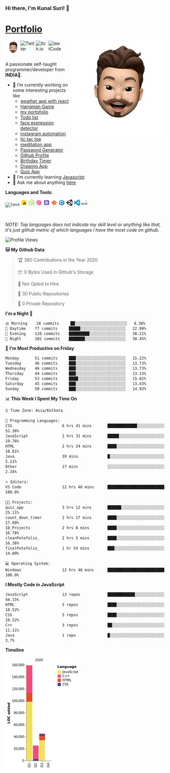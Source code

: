 <!--
**surikunal/surikunal** is a ✨ _special_ ✨ repository because its `README.md` (this file) appears on your GitHub profile.


Here are some ideas to get you started:

- 🔭 I’m currently working on ...
- 🌱 I’m currently learning ...
- 👯 I’m looking to collaborate on ...
- 🤔 I’m looking for help with ...
- 💬 Ask me about ...
- 📫 How to reach me: ...
- 😄 Pronouns: ...
- ⚡ Fun fact: ...
-->
### Hi there, I'm Kunal Suri! 👋
# [Portfolio](https://surikunal.github.io/Portfolio/)

<img align="right" width="300px" src="https://github.com/surikunal/surikunal/blob/master/ba602813-0d23-4a78-9f44-469d439282d8.webp">

<a href="https://surikunal.github.io/Portfolio/">
  <img align="left" alt="website" width="48px" src="https://github.com/surikunal/surikunal/blob/master/ba602813-0d23-4a78-9f44-469d439282d8.webp" />
</a>
<a href="https://twitter.com/kunalSu43374790">
  <img align="left" alt="Twitter" width="48px" src="https://pngimg.com/uploads/twitter/twitter_PNG3.png" />
</a>
<a href="https://www.instagram.com/kunalsuri__/?hl=en">
  <img align="left" alt="itch.io" width="40px" src="https://pluspng.com/img-png/instagram-png-instagram-png-logo-1455.png" />
</a>
<a href="https://leetcode.com/surikunal28/">
  <img align="left" alt="leetCode" width="40px" src="https://encrypted-tbn0.gstatic.com/images?q=tbn%3AANd9GcR2KJ34dO3Vp7rp1UHEo4eO8VAFNoHKLI9mrw&usqp=CAU" />
</a>

<br />
<br />
<br />

<p> A passionate self-taught programmer/developer from <b>INDIA</b>💖. </p>
 
- 🔭 I’m currently working on some interesting projects like 
   - [weather app with react](https://angry-sammet-46b95e.netlify.app/)
   - [Hangman Game](https://surikunal.github.io/Hangman_Game_Javascript/)
   - [my portofolio](https://surikunal.github.io/Portofolio/)
   - [Todo list](https://surikunal.github.io/todo_list/) 
   - [face expression detector](https://surikunal.github.io/face_detector_api/)
   - [instagram automation](https://github.com/surikunal/instagram-automation)
   - [tic tac toe](https://surikunal.github.io/Tic_Tac_Toe/)
   - [meditation app](https://surikunal.github.io/meditation-app/)
   - [Password Generator](https://surikunal.github.io/password_generator/)
   - [Github Profile](https://surikunal.github.io/Github-Profile/)
   - [Birthday Timer](https://surikunal.github.io/Birthday-Timer/)
   - [Drawing App](https://surikunal.github.io/drawing-app/)
   - [Quiz App](https://surikunal.github.io/quiz-app/)
- 🌱 I’m currently learning [Javascript](https://www.freecodecamp.org/learn/)
- 💬 Ask me about anything [here](https://github.com/surikunal/surikunal/issues)

**Languages and Tools:**

<code><img height="20" src="https://encrypted-tbn0.gstatic.com/images?q=tbn%3AANd9GcQuGQPhcXzjhpoYEY0EYU_UUNB0tBdC7A_Anw&usqp=CAU" title="Java"></code>
<code><img height="20" src="https://raw.githubusercontent.com/smrnjeet222/smrnjeet222/master/assets/javascript.png" title="Javascript"></code>
<code><img height="20" src="https://raw.githubusercontent.com/smrnjeet222/smrnjeet222/master/assets/nodejs.png" title="Nodejs"></code>
<code><img height="20" src="https://raw.githubusercontent.com/smrnjeet222/smrnjeet222/master/assets/sass.png" title="SASS"></code>
<code><img height="20" src="https://raw.githubusercontent.com/smrnjeet222/smrnjeet222/master/assets/bootstrap.png" title="Bootstrap"></code>
<code><img height="20" src="https://raw.githubusercontent.com/smrnjeet222/smrnjeet222/master/assets/git.png" title="Git"></code>
<code><img height="20" src="https://raw.githubusercontent.com/smrnjeet222/smrnjeet222/master/assets/cplusplus.png" title="C++"></code>
<code><img height="20" src="https://raw.githubusercontent.com/smrnjeet222/smrnjeet222/master/assets/unity.svg" title="UnityEngine"></code>
<code><img height="20" src="https://raw.githubusercontent.com/smrnjeet222/smrnjeet222/master/assets/vscode.png" title="VsCode"></code>
<code><img height="20" src="https://raw.githubusercontent.com/smrnjeet222/smrnjeet222/master/assets/mysql.svg" title="Databases"></code>

<br />

_NOTE: Top languages does not indicate my skill level or anything like that, it's just github metric of which languages i have the most code on github._

<!--<a href="https://gitstats.me/surikunal">Here is my full git stats history</a>-->
<a href="https://gitstats.me/surikunal"> 
<!--   <img align="center" src="https://github-readme-stats.vercel.app/api/top-langs/?username=surikunal&count_private=true&theme=default&title_color=11ab3a&hide=HLSL,html" />
</a> -->
<a href="https://gitstats.me/surikunal">
<!--   <img align="center" src="https://github-readme-stats.vercel.app/api?username=surikunal&show_icons=true&count_private=true&theme=default&title_color=11ab3a&line_height=26" alt="kunal's github stats" /> -->
</a>

<!--START_SECTION:waka-->
![Profile Views](http://img.shields.io/badge/Profile%20Views-7-blue)

**🐱 My Github Data** 

> 🏆 380 Contributions in the Year 2020
 > 
> 📦 0 Bytes Used in Github's Storage 
 > 
> 🚫 Not Opted to Hire
 > 
> 📜 30 Public Repositories
 > 
> 🔑 0 Private Repository 
 > 
**I'm a Night 🦉** 

```text
🌞 Morning    28 commits     ██░░░░░░░░░░░░░░░░░░░░░░░   8.36% 
🌆 Daytime    77 commits     █████░░░░░░░░░░░░░░░░░░░░   22.99% 
🌃 Evening    128 commits    █████████░░░░░░░░░░░░░░░░   38.21% 
🌙 Night      102 commits    ███████░░░░░░░░░░░░░░░░░░   30.45%

```
📅 **I'm Most Productive on Friday** 

```text
Monday       51 commits     ███░░░░░░░░░░░░░░░░░░░░░░   15.22% 
Tuesday      46 commits     ███░░░░░░░░░░░░░░░░░░░░░░   13.73% 
Wednesday    46 commits     ███░░░░░░░░░░░░░░░░░░░░░░   13.73% 
Thursday     44 commits     ███░░░░░░░░░░░░░░░░░░░░░░   13.13% 
Friday       53 commits     ████░░░░░░░░░░░░░░░░░░░░░   15.82% 
Saturday     45 commits     ███░░░░░░░░░░░░░░░░░░░░░░   13.43% 
Sunday       50 commits     ███░░░░░░░░░░░░░░░░░░░░░░   14.93%

```


📊 **This Week I Spent My Time On** 

```text
⌚︎ Time Zone: Asia/Kolkata

💬 Programming Languages: 
CSS                      6 hrs 41 mins       █████████████░░░░░░░░░░░░   52.36% 
JavaScript               2 hrs 31 mins       █████░░░░░░░░░░░░░░░░░░░░   19.76% 
HTML                     2 hrs 24 mins       ████░░░░░░░░░░░░░░░░░░░░░   18.81% 
Java                     39 mins             █░░░░░░░░░░░░░░░░░░░░░░░░   5.11% 
Other                    17 mins             ░░░░░░░░░░░░░░░░░░░░░░░░░   2.34%

🔥 Editors: 
VS Code                  12 hrs 46 mins      █████████████████████████   100.0%

🐱‍💻 Projects: 
quiz_app                 3 hrs 12 mins       ██████░░░░░░░░░░░░░░░░░░░   25.11% 
count_down_timer         2 hrs 17 mins       ████░░░░░░░░░░░░░░░░░░░░░   17.89% 
10_Projects              2 hrs 8 mins        ████░░░░░░░░░░░░░░░░░░░░░   16.78% 
cleanPotofolio_          2 hrs 5 mins        ████░░░░░░░░░░░░░░░░░░░░░   16.36% 
finalPotofolio_          1 hr 54 mins        ███░░░░░░░░░░░░░░░░░░░░░░   14.89%

💻 Operating System: 
Windows                  12 hrs 46 mins      █████████████████████████   100.0%

```

**I Mostly Code in JavaScript** 

```text
JavaScript               13 repos            ████████████░░░░░░░░░░░░░   48.15% 
HTML                     5 repos             ████░░░░░░░░░░░░░░░░░░░░░   18.52% 
CSS                      5 repos             ████░░░░░░░░░░░░░░░░░░░░░   18.52% 
C++                      3 repos             ██░░░░░░░░░░░░░░░░░░░░░░░   11.11% 
Java                     1 repo              █░░░░░░░░░░░░░░░░░░░░░░░░   3.7%

```


**Timeline**

![Chart not found](https://github.com/surikunal/surikunal/blob/master/charts/bar_graph.png) 


<!--END_SECTION:waka-->
<br />
<br />

<!--
<p align="center"> 
  Visitor count<br>
  <img src="https://profile-counter.glitch.me/surikunal/count.svg" />
</p>
-->
